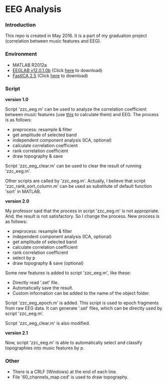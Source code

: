 # EEG Analysis #

### Introduction ###

This repo is created in May 2016. It is a part of my graduation project (correlation between music features and EEG).  

### Environment ###

* MATLAB R2012a  
* [EEGLAB v12.0.1.0b](http://sccn.ucsd.edu/eeglab/) (Click [here](https://bitbucket.org/zzc_actual/eeg-analysis/downloads/eeglab12_0_1_0b.zip) to download)  
* [FastICA 2.5](http://research.ics.aalto.fi/ica/fastica/) (Click [here](https://bitbucket.org/zzc_actual/eeg-analysis/downloads/FastICA_2.5.zip) to download)  

### Script ###

**version 1.0**  

Script 'zzc_eeg.m' can be used to analyze the correlation coefficient between music features (use [this](https://bitbucket.org/zzc_actual/music-feature-analysis) to calculate them) and EEG. The process is as follows:  

* preprocess: resample & filter  
* get amplitude of selected band  
* independent component analysis (ICA, optional)  
* calculate correlation coefficient  
* rank correlation coefficient  
* draw topography & save  

Script 'zzc_eeg_clear.m' can be used to clear the result of running 'zzc_eeg.m'.  

Other scripts are called by 'zzc_eeg.m'. Actually, I believe that script 'zzc_rank_sort_column.m' can be used as substitute of default function 'sort' in MATLAB.  

**version 2.0**  

My professor said that the process in script 'zzc_eeg.m' is not appropriate. And, the result is not satisfactory. So I change the process. New process is as follows:  

* preprocess: resample & filter  
* independent component analysis (ICA, optional)  
* get amplitude of selected band  
* calculate correlation coefficient  
* rank correlation coefficient  
* select by p  
* draw topography & save (optional)  

Some new features is added to script 'zzc_eeg.m', like these:  

* Directly read '.set' file.  
* Automatically save the result.  
* Custom information can be added to the name of the object folder.  

Script 'zzc_eeg_epoch.m' is added. This script is used to epoch fragments from raw EEG data. It can generate '.set' files, which can be directly used by script 'zzc_eeg.m'.  

Script 'zzc_eeg_clear.m' is also modified.  

**version 2.1**  

Now, script 'zzc_eeg.m' is able to automatically select and classify topographies into music features by p.  

### Other ###

* There is a CRLF (Windows) at the end of each line.  
* File '60_channels_map.ced' is used to draw topography.  
